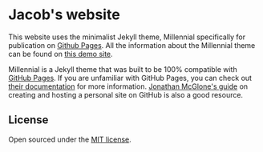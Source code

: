 # Jacob's website

This website uses the minimalist Jekyll theme, Millennial specifically for publication
on [Github Pages](https://pages.github.com/). All the information about the Millennial
theme can be found on [this demo site](https://lenpaul.github.io/Millennial/).

Millennial is a Jekyll theme that was built to be 100% compatible with [GitHub Pages](https://pages.github.com/). If you are unfamiliar with GitHub Pages, you can check out [their documentation](https://help.github.com/categories/github-pages-basics/) for more information. [Jonathan McGlone's guide](http://jmcglone.com/guides/github-pages/) on creating and hosting a personal site on GitHub is also a good resource.

## License

Open sourced under the [MIT license](https://github.com/LeNPaul/Millennial/blob/gh-pages/LICENSE.md).
